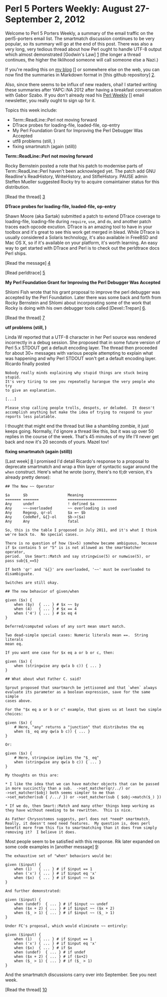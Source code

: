 Perl 5 Porters Weekly: August 27-September 2, 2012
==================================================

Welcome to Perl 5 Porters Weekly, a summary of the email traffic on the 
perl5-porters email list.  The smartmatch discussion continues to be very 
popular, so its summary will go at the end of this post. There was also a 
very long, very tedious thread about how Perl ought to handle UTF-8 output 
which almost demonstrated [Godwin's Law] [1] (the longer a thread continues, 
the higher the liklihood someone will call someone else a Nazi.)

If you're reading this on [my blog] [] or somewhere else on the web, you
can now find the summaries in Markdown format in [this github repository] [2].

Also, since there seems to be influx of new readers, ohai! I started writing 
these summaries after YAPC::NA 2012 after having a breakfast conversation with 
Gabor Szabo. If you don't already read his [Perl Weekly] [] email newsletter, 
you really ought to sign up for it.

Topics this week include:

 * Term::ReadLine::Perl not moving forward
 * DTrace probes for loading-file, loaded-file, op-entry
 * My Perl Foundation Grant for Improving the Perl Debugger Was Accepted
 * utf8 problems (still, )
 * fixing smartmatch (again (still))

**Term::ReadLine::Perl not moving forward**

Rocky Bernstein posted a note that his patch to modernise parts of 
Term::ReadLine::Perl haven't been acknowleged yet.  The patch add GNU 
Readline's ReadHistory, WriteHistory, and StifleHistory. PAUSE admin 
Steffen Mueller suggested Rocky try to acquire comaintainer status for 
this distribution.

[Read the thread] [3]

**DTrace probes for loading-file, loaded-file, op-entry**

Shawn Moore (aka Sartak) submitted a patch to extend DTrace coverage to 
loading-file, loading-file during `require`, `use`, and `do`, and another 
patch traces each opcode excution. DTrace is an amazing tool to have in 
your toolbox and it's great to see this work get merged in blead. While 
DTrace is usually considered a Solaris technology, it's also available in 
FreeBSD and Mac OS X, so if it's available on your platform, it's worth 
learning.  An easy way to get started with DTrace and Perl is to check 
out the perldtrace docs Perl ships.

[Read the message] [4]

[Read perldtrace] [5]

**My Perl Foundation Grant for Improving the Perl Debugger Was Accepted**

Shlomi Fish wrote that his grant proposal to improve the perl debugger 
was accepted by the Perl Foundation. Later there was some back and forth 
from Rocky Bernstein and Shlomi about incorporating some of the work that 
Rocky is doing with his own debugger tools called [Devel::Trepan] [6].

[Read the thread] [7] 

**utf problems (still, )**

Linda W reported that a UTF-8 character in her Perl source was rendered 
incorrectly in a debug session. She proposed that in some future version of 
Perl 5.x STDOUT get a default encoding layer. The thread then proceeded 
for about 30+ messages with various people attempting to explain what was 
happening and why Perl STDOUT won't get a default encoding layer. 
Ricardo finally posted

    Nobody really minds explaining why stupid things are stuck being stupid.
    It's very tiring to see you repeatedly harangue the very people who try 
    to give an explanation.

    [...]

    Please stop calling people trolls, despots, or deluded.  It doesn't 
    accomplish anything but make the idea of trying to respond to your 
    reports less palatable.

I thought that might end the thread but like a shambling zombie, it just 
keeps going.  Normally, I'd ignore a thread like this, but it was up over 
50 replies in the course of the week. That's 45 minutes of my life I'll 
never get back and now it's 20 seconds of yours. Mazel tov!

**fixing smartmatch (again (still))**

[Last week] [8] I promised I'd detail Ricardo's response to a proposal to 
deprecate smartmatch and wrap a thin layer of syntactic sugar around the 
`when` construct.  Here's what he wrote (sorry, there's no tl;dr version, 
it's already pretty dense):

    ## The New ~~ Operator

    $a      $b                  Meaning
    ======= =======             ======================
    Any     undef               ! defined $a
    Any     ~~-overloaded       ~~ overloading is used
    Any     Regexp, qr-ol       $a =~ $b
    Any     CodeRef, &{}-ol     $b->($a)
    Any     Any                 fatal

    So, this is the table I proposed in July 2011, and it's what I think 
    we're back to.  No special cases.

    There is no question of how ($x=5) somehow became ambiguous, because 
    if $x contains 5 or "5" is is not allowed as the smartmatcher operator, 
    period.  Use Smart::Match and say stringwise(5) or numwise(5), or 
    pass sub{$_==5}

    If both 'qr' and '&{}' are overloaded, '~~' must be overloaded to 
    disambiguate.

    Switches are still okay.

    ## The new behavior of given/when

    given ($x) {
        when ($y)  { ... } # $x ~~ $y
        when (4)   { ... } # $x == 4
        when ('4') { ... } # $x eq 4
    }

    Deferred/computed values of any sort mean smart match.

    Two dead-simple special cases: Numeric literals mean ==.  String literals 
    mean eq.

    If you want one case for $x eq a or b or c, then:

    given ($x) {
        when (stringwise any qw(a b c)) { ... }
    }

    ## What about what Father C. said?

    Sprout proposed that smartmarch be jettisoned and that `when` always 
    evaluate its parameter as a boolean expression, save for the same simple 
    cases above.

    For the "$x eq a or b or c" example, that gives us at least two simple 
    choices:

    given ($x) {
        # Here, "any" returns a "junction" that distributes the eq
        when ($_ eq any qw(a b c)) { ... }
    }

    Or:

    given ($x) {
        # Here, stringwise implies the "$_ eq"
        when (stringwise any qw(a b c)) { ... }
    }

    My thoughts on this are:

    * I like the idea that we can have matcher objects that can be passed 
    in more succinctly than a sub.  ->set_matcher(qr/../) or 
    ->set_matcher($obj) both seems simpler to me than 
    ->set_matcher(sub { /.../ }) or ->set_matcher(sub { $obj->match($_) })

    * If we do, then Smart::Match and many other things keep working as 
    they have without needing to be rewritten.  This is nice.

    As Father Chrysostomos suggests, perl does not *need* smartmatch.  
    Really, it doesn't need need features.  My question is, does perl 
    benefit more from this fix to smartmatching than it does from simply 
    removing it?  I believe it does.

Most people seem to be satisfied with this response. Rik later expanded on 
some code examples in [another message] [9]:

    The exhaustive set of "when" behaviors would be:

    given ($input) {
        when (1)   { ... } # if $input == 1
        when ('x') { ... } # if $input eq 'x'
        when ($x)  { ... } # if $input ~~ $x
    }

    And further demonstrated:

    given ($input) {
        when (undef)  { ... } # if $input ~~ undef
        when ($x + 2) { ... } # if $input ~~ ($x + 2)
        when ($_ > 1) { ... } # if $input ~~ ($_ > 1)
    }

    Under FC's proposal, which would eliminate ~~ entirely:

    given ($input) {
        when (1)   { ... } # if $input == 1
        when ('x') { ... } # if $input eq 'x'
        when ($x)  { ... } # if $x
        when (undef)  { ... } # if undef
        when ($x + 2) { ... } # if ($x+2)
        when ($_ > 1) { ... } # if ($_ > 1)
    }

And the smartmatch discussions carry over into September. See you next week.

[Read the thread] [10]

[my blog]: http://byte-me.org
[Perl Weekly]: http://perlweekly.com

 [1]: http://en.wikipedia.org/wiki/Godwin's_law
 [2]: https://github.com/mrallen1/P5P-Weekly
 [3]: http://www.nntp.perl.org/group/perl.perl5.porters/2012/08/msg191117.html
 [4]: http://www.nntp.perl.org/group/perl.perl5.porters/2012/08/msg191204.html
 [5]: http://perldoc.perl.org/perldtrace.html
 [6]: https://metacpan.org/module/Devel::Trepan
 [7]: http://www.nntp.perl.org/group/perl.perl5.porters/2012/08/msg191310.html
 [8]: http://byte-me.org/perl-5-porters-weekly-august-20-august-26-2012#6
 [9]: http://www.nntp.perl.org/group/perl.perl5.porters/2012/08/msg191418.html
[10]: http://www.nntp.perl.org/group/perl.perl5.porters/2012/08/msg191210.html
